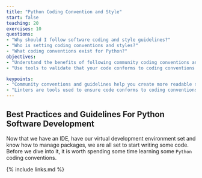 ```yaml
---
title: "Python Coding Convention and Style"
start: false
teaching: 20
exercises: 10
questions:
- "Why should I follow software coding and style guidelines?"
- "Who is setting coding conventions and styles?"
- "What coding conventions exist for Python?"
objectives:
- "Understand the benefits of following community coding conventions and styles"
- "Use tools to validate that your code conforms to coding conventions and styles"

keypoints:
- "Community conventions and guidelines help you create more readable software projects that are easier to contribute to."
- "Linters are tools used to ensure code conforms to coding conventions and styles and are often parts of IDEs."
---
```

## Best Practices and Guidelines For Python Software Development
Now that we have an IDE, have our virtual development environment set and know how to manage packages, we are all set to start
writing some code. Before we dive into it, it is worth spending some time learning some `Python` coding conventions. 

{% include links.md %}




